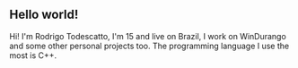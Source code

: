 ## Hello world!
Hi! I'm Rodrigo Todescatto, I'm 15 and live on Brazil, I work on WinDurango and some other personal projects too. The programming language I use the most is C++.

<!--
**Rodrigo-Todescatto/Rodrigo-Todescatto** is a ✨ _special_ ✨ repository because its `README.md` (this file) appears on your GitHub profile.

Here are some ideas to get you started:

- 🔭 I’m currently working on ...
- 🌱 I’m currently learning ...
- 👯 I’m looking to collaborate on ...
- 🤔 I’m looking for help with ...
- 💬 Ask me about ...
- 📫 How to reach me: ...
- 😄 Pronouns: ...
- ⚡ Fun fact: ...
-->
